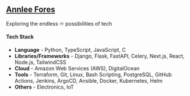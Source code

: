 ## [Annlee Fores](https://annleefores.com/)

Exploring the endless ♾️ possibilities of tech

#### Tech Stack
- **Language**  -  Python, TypeScript, JavaScript, C  
- **Libraries/Frameworks**  -  Django, Flask, FastAPI, Celery, Next.js, React, Node.js, TailwindCSS
- **Cloud**  -  Amazon Web Services (AWS), DigitalOcean  
- **Tools**  -  Terraform, Git, Linux, Bash Scripting, PostgreSQL, GitHub Actions, Jenkins, ArgoCD, Ansible, Docker, Kubernetes, Helm  
- **Others**  -  Electronics, IoT
